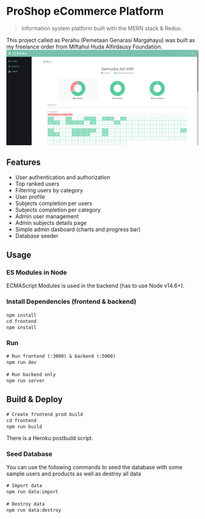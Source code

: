 # ProShop eCommerce Platform

> Information system platform built with the MERN stack & Redux.

This project called as Perahu (Pemetaan Genarasi Margahayu) was built as my freelance order from Miftahul Huda Alfirdausy Foundation.
![screenshot](https://github.com/samudra-ajri/perahu/blob/master/frontend/public/screenshot.png)

## Features

- User authentication and authorization
- Top ranked users
- Filtering users by category
- User profile
- Subjects completion per users
- Subjects completion per category
- Admin user management
- Admin subjects details page
- Simple admin dasboard (charts and progress bar)
- Database seeder

## Usage

### ES Modules in Node

ECMAScript Modules is used in the backend (has to use Node v14.6+).

### Install Dependencies (frontend & backend)

```
npm install
cd frontend
npm install
```

### Run

```
# Run frontend (:3000) & backend (:5000)
npm run dev

# Run backend only
npm run server
```

## Build & Deploy

```
# Create frontend prod build
cd frontend
npm run build
```

There is a Heroku postbuild script.

### Seed Database

You can use the following commands to seed the database with some sample users and products as well as destroy all data

```
# Import data
npm run data:import

# Destroy data
npm run data:destroy
```
